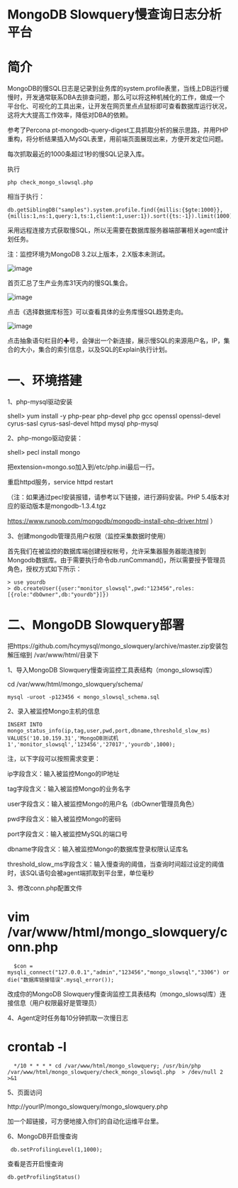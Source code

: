 # MongoDB Slowquery慢查询日志分析平台

# 简介
   MongoDB的慢SQL日志是记录到业务库的system.profile表里，当线上DB运行缓慢时，开发通常联系DBA去排查问题，那么可以将这种机械化的工作，做成一个平台化、可视化的工具出来，让开发在网页里点点鼠标即可查看数据库运行状况，这将大大提高工作效率，降低对DBA的依赖。
    
   参考了Percona pt-mongodb-query-digest工具抓取分析的展示思路，并用PHP重构，将分析结果插入MySQL表里，用前端页面展现出来，方便开发定位问题。

每次抓取最近的1000条超过1秒的慢SQL记录入库。

执行

    php check_mongo_slowsql.php 

相当于执行：

    db.getSiblingDB("samples").system.profile.find({millis:{$gte:1000}},    
    {millis:1,ns:1,query:1,ts:1,client:1,user:1}).sort({ts:-1}).limit(1000)


采用远程连接方式获取慢SQL，所以无需要在数据库服务器端部署相关agent或计划任务。

注：监控环境为MongoDB 3.2以上版本，2.X版本未测试。

![image](https://raw.githubusercontent.com/hcymysql/mongo_slowquery/master/images/1.png)

首页汇总了生产业务库31天内的慢SQL集合。

![image](https://raw.githubusercontent.com/hcymysql/mongo_slowquery/master/images/2.png)

点击《选择数据库标签》可以查看具体的业务库慢SQL趋势走向。

![image](https://raw.githubusercontent.com/hcymysql/mongo_slowquery/master/images/3.png)

点击抽象语句栏目的✚号，会弹出一个新连接，展示慢SQL的来源用户名，IP，集合的大小，集合的索引信息，以及SQL的Explain执行计划。

# 一、环境搭建

1、php-mysql驱动安装

shell> yum install -y php-pear php-devel php gcc openssl openssl-devel cyrus-sasl cyrus-sasl-devel httpd mysql php-mysql

2、php-mongo驱动安装：

shell> pecl install mongo

把extension=mongo.so加入到/etc/php.ini最后一行。

重启httpd服务，service httpd restart

（注：如果通过pecl安装报错，请参考以下链接，进行源码安装。PHP 5.4版本对应的驱动版本是mongodb-1.3.4.tgz

https://www.runoob.com/mongodb/mongodb-install-php-driver.html ）


3、创建mongodb管理员用户权限（监控采集数据时使用）

首先我们在被监控的数据库端创建授权帐号，允许采集器服务器能连接到Mongodb数据库。由于需要执行命令db.runCommand()，所以需要授予管理员角色，授权方式如下所示：

    > use yourdb
    > db.createUser({user:"monitor_slowsql",pwd:"123456",roles:[{role:"dbOwner",db:"yourdb"}]})
    
 
# 二、MongoDB Slowquery部署

把https://github.com/hcymysql/mongo_slowquery/archive/master.zip安装包解压缩到 /var/www/html/目录下

1、导入MongoDB Slowquery慢查询监控工具表结构（mongo_slowsql库）

cd /var/www/html/mongo_slowquery/schema/

    mysql -uroot -p123456 < mongo_slowsql_schema.sql

2、录入被监控Mongo主机的信息

    INSERT INTO mongo_status_info(ip,tag,user,pwd,port,dbname,threshold_slow_ms)
    VALUES('10.10.159.31','MongoDB测试机1','monitor_slowsql','123456','27017','yourdb',1000);

注，以下字段可以按照需求变更：

ip字段含义：输入被监控Mongo的IP地址

tag字段含义：输入被监控Mongo的业务名字

user字段含义：输入被监控Mongo的用户名（dbOwner管理员角色）

pwd字段含义：输入被监控Mongo的密码

port字段含义：输入被监控MySQL的端口号

dbname字段含义：输入被监控Mongo的数据库登录权限认证库名

threshold_slow_ms字段含义：输入慢查询的阈值，当查询时间超过设定的阈值时，该SQL语句会被agent端抓取到平台里，单位毫秒

3、修改conn.php配置文件

# vim /var/www/html/mongo_slowquery/conn.php

      $con = mysqli_connect("127.0.0.1","admin","123456","mongo_slowsql","3306") or die("数据库链接错误".mysql_error());

改成你的MongoDB Slowquery慢查询监控工具表结构（mongo_slowsql库）连接信息（用户权限最好是管理员）

4、Agent定时任务每10分钟抓取一次慢日志

# crontab -l
      */10 * * * * cd /var/www/html/mongo_slowquery; /usr/bin/php /var/www/html/mongo_slowquery/check_mongo_slowsql.php  > /dev/null 2 >&1
   
5、页面访问

http://yourIP/mongo_slowquery/mongo_slowquery.php

加一个超链接，可方便地接入你们的自动化运维平台里。   

6、MongoDB开启慢查询
     
     db.setProfilingLevel(1,1000); 

查看是否开启慢查询
    
    db.getProfilingStatus()
